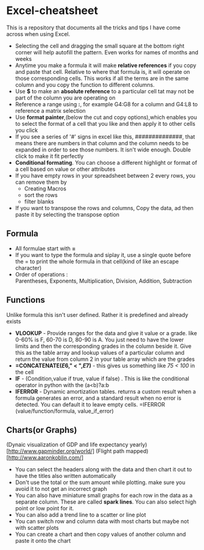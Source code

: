 # Excel-cheatsheet
This is a repository that documents all the tricks and tips I have come across when using Excel.

* Selecting the cell and dragging the small square at the bottom right corner will help autofill the pattern. Even works for names of months and weeks
* Anytime you make a formula it will make **relative references** if you copy and paste that cell. Relative to where that formula is, it will operate on those corresponding cells. This works if all the terms are in the same column and you copy the function to different columns.
* Use **$** to make an **absolute reference** to a particular cell tat may not be part of the column you are operating on
* Reference a range using **:**, for example G4:G8 for a column and G4:L8 to reference a matrix selection
* Use **format painter**,(below the cut and copy options),which enables you to select the format of a cell that you like and then apply it to other cells you click
* If you see a series of '#' signs in excel like this, ##############, that means there are numbers in that column and the column needs to be expanded in order to see those numbers. It isn't wide enough. Double click to make it fit perfectly
* **Conditional formating**. You can choose a different highlight or format of a cell based on value or other attributes
* If you have empty rows in your spreadsheet between 2 every rows, you can remove them by 
   * Creating Macros
   * sort the rows
   * filter blanks
* If you want to transpose the rows and columns, Copy the data, ad then paste it by selecting the transpose option 



## Formula

* All formulae start with **=**
* If you want to type the formula and siplay it, use a single quote before the = to print the whole formula in that cell(kind of like an escape character)
* Order of operations : Parentheses, Exponents, Multiplication, Division, Addition, Subtraction


## Functions

Unlike formula this isn't user defined. Rather it is predefined and already exists

* **VLOOKUP** - Provide ranges for the data and give it value or a grade. like 0-60% is F, 60-70 is D, 80-90 is A. You just need to have the lower limits and then the corresponding grades in the column beside it. Give this as the table array and lookup values of a particular column and return the value from column 2 in your table array which are the grades
* **=CONCATENATE($E$6," < ",$E$7)** - this gives us something like *75 < 100* in the cell
* **IF** - (Condition,value if true, value if false) . This is like the conditional operator in python with the (a<b)?a:b
* **IFERROR** - Dynamic amortization tables. returns a custom result when a formula generates an error, and a standard result when no error is detected. You can default it to leave empty cells. =IFERROR (value/function/formula, value_if_error)


## Charts(or Graphs)

(Dynaic visualization of GDP and life expectancy yearly)[http://www.gapminder.org/world/]
(Flight path mapped)[http://www.aaronkoblin.com/]

* You can select the headers along with the data and then chart it out to have the titles also written automatically
* Don't use the total or the sum amount while plotting. make sure you avoid it to not get an incorrect graph
* You can also have miniature small graphs for each row in the data as a separate column. These are called **spark lines**. You can also select high point or low point for it.
* You can also add a trend line to a scatter or line plot
* You can switch row and column data with most charts but maybe not with scatter plots
* You can create a chart and then copy values of another column and paste it onto the chart 

